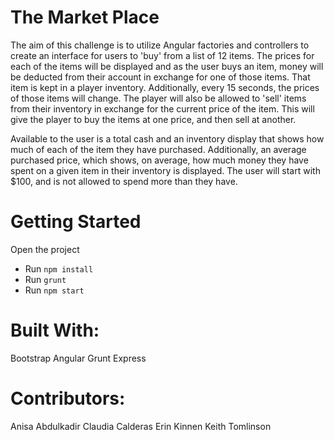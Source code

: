 # The Market Place
The aim of this challenge is to utilize Angular factories and controllers to create an interface for users to 'buy' from a list of 12 items. The prices for each of the items will be displayed and as the user buys an item, money will be deducted from their account in exchange for one of those items. That item is kept in a player inventory. Additionally, every 15 seconds, the prices of those items will change. The player will also be allowed to 'sell' items from their inventory in exchange for the current price of the item. This will give the player to buy the items at one price, and then sell at another.

Available to the user is a total cash and an inventory display that shows how much of each of the item they have purchased. Additionally, an average purchased price, which shows, on average, how much money they have spent on a given item in their inventory is displayed. The user will start with $100, and is not allowed to spend more than they have.

# Getting Started
Open the project
* Run `npm install`
* Run `grunt`
* Run `npm start`

# Built With:
Bootstrap
Angular 
Grunt
Express

# Contributors: 
Anisa Abdulkadir
Claudia Calderas
Erin Kinnen
Keith Tomlinson


